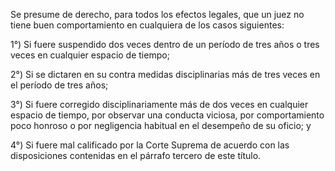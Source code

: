 Se presume de derecho, para todos los efectos legales, que un juez no tiene buen comportamiento en cualquiera de los casos siguientes:

1°) Si fuere suspendido dos veces dentro de un período de tres años o tres veces en cualquier espacio de tiempo;

2°) Si se dictaren en su contra medidas disciplinarias más de tres veces en el período de tres años;

3°) Si fuere corregido disciplinariamente más de dos veces en cualquier espacio de tiempo, por observar una conducta viciosa, por comportamiento poco honroso o por negligencia habitual en el desempeño de su oficio; y

4°) Si fuere mal calificado por la Corte Suprema de acuerdo con las disposiciones contenidas en el párrafo tercero de este título.